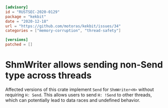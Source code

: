 ```toml
[advisory]
id = "RUSTSEC-2020-0129"
package = "kekbit"
date = "2020-12-18"
url = "https://github.com/motoras/kekbit/issues/34"
categories = ["memory-corruption", "thread-safety"]

[versions]
patched = []
```

# ShmWriter allows sending non-Send type across threads

Affected versions of this crate implement `Send` for `ShmWriter<H>` without requiring `H: Send`. This allows users to send `H: !Send` to other threads, which can potentially lead to data races and undefined behavior.

